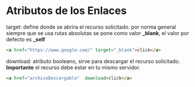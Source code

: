 # Atributos de los Enlaces

target: define donde se abrira el recurso solicitado. por norma general siempre que se usa rutas absolutas se pone como valor **_blank**, el valor por defecto es **_self**

```HTML
<a href="https://www.google.com/" target="_blank">click</a>
```

download: atributo booleano, sirve para descargar el recurso solicitado. **Importante** el recurso debe estar en tu mismo servidor.

```HTML
<a href="archivoDescargable"  download>click</a>
```